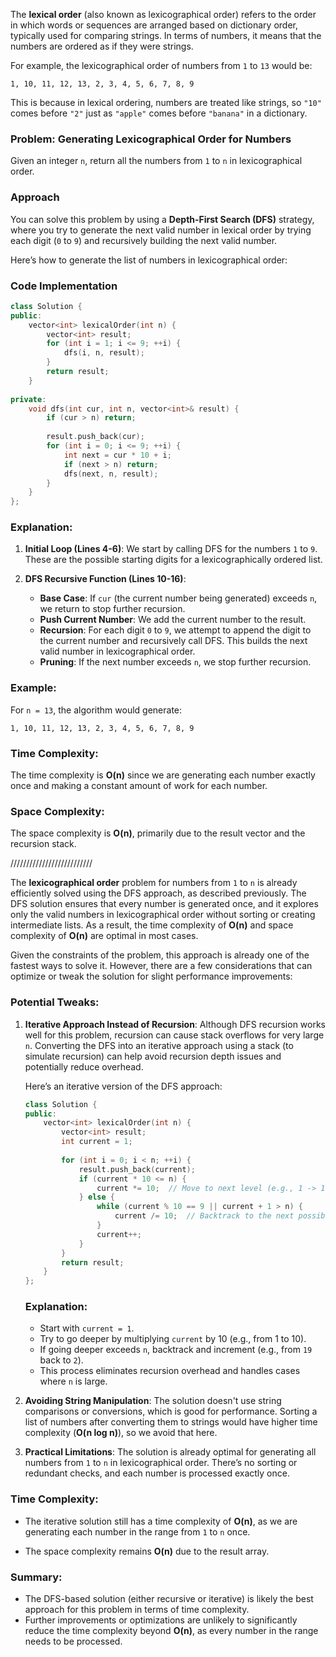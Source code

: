 The **lexical order** (also known as lexicographical order) refers to the order in which words or sequences are arranged based on dictionary order, typically used for comparing strings. In terms of numbers, it means that the numbers are ordered as if they were strings.

For example, the lexicographical order of numbers from `1` to `13` would be:

```
1, 10, 11, 12, 13, 2, 3, 4, 5, 6, 7, 8, 9
```

This is because in lexical ordering, numbers are treated like strings, so `"10"` comes before `"2"` just as `"apple"` comes before `"banana"` in a dictionary.

### Problem: Generating Lexicographical Order for Numbers

Given an integer `n`, return all the numbers from `1` to `n` in lexicographical order.

### Approach

You can solve this problem by using a **Depth-First Search (DFS)** strategy, where you try to generate the next valid number in lexical order by trying each digit (`0` to `9`) and recursively building the next valid number.

Here’s how to generate the list of numbers in lexicographical order:

### Code Implementation

```cpp
class Solution {
public:
    vector<int> lexicalOrder(int n) {
        vector<int> result;
        for (int i = 1; i <= 9; ++i) {
            dfs(i, n, result);
        }
        return result;
    }
    
private:
    void dfs(int cur, int n, vector<int>& result) {
        if (cur > n) return;
        
        result.push_back(cur);
        for (int i = 0; i <= 9; ++i) {
            int next = cur * 10 + i;
            if (next > n) return;
            dfs(next, n, result);
        }
    }
};
```

### Explanation:

1. **Initial Loop (Lines 4-6)**: We start by calling DFS for the numbers `1` to `9`. These are the possible starting digits for a lexicographically ordered list.

2. **DFS Recursive Function (Lines 10-16)**:
    - **Base Case**: If `cur` (the current number being generated) exceeds `n`, we return to stop further recursion.
    - **Push Current Number**: We add the current number to the result.
    - **Recursion**: For each digit `0` to `9`, we attempt to append the digit to the current number and recursively call DFS. This builds the next valid number in lexicographical order.
    - **Pruning**: If the next number exceeds `n`, we stop further recursion.

### Example:

For `n = 13`, the algorithm would generate:

```
1, 10, 11, 12, 13, 2, 3, 4, 5, 6, 7, 8, 9
```

### Time Complexity:

The time complexity is **O(n)** since we are generating each number exactly once and making a constant amount of work for each number.

### Space Complexity:

The space complexity is **O(n)**, primarily due to the result vector and the recursion stack.


//////////////////////////

The **lexicographical order** problem for numbers from `1` to `n` is already efficiently solved using the DFS approach, as described previously. The DFS solution ensures that every number is generated once, and it explores only the valid numbers in lexicographical order without sorting or creating intermediate lists. As a result, the time complexity of **O(n)** and space complexity of **O(n)** are optimal in most cases.

Given the constraints of the problem, this approach is already one of the fastest ways to solve it. However, there are a few considerations that can optimize or tweak the solution for slight performance improvements:

### Potential Tweaks:

1. **Iterative Approach Instead of Recursion**: Although DFS recursion works well for this problem, recursion can cause stack overflows for very large `n`. Converting the DFS into an iterative approach using a stack (to simulate recursion) can help avoid recursion depth issues and potentially reduce overhead.
   
   Here’s an iterative version of the DFS approach:

   ```cpp
   class Solution {
   public:
       vector<int> lexicalOrder(int n) {
           vector<int> result;
           int current = 1;
           
           for (int i = 0; i < n; ++i) {
               result.push_back(current);
               if (current * 10 <= n) {
                   current *= 10;  // Move to next level (e.g., 1 -> 10)
               } else {
                   while (current % 10 == 9 || current + 1 > n) {
                       current /= 10;  // Backtrack to the next possible number
                   }
                   current++;
               }
           }
           return result;
       }
   };
   ```

   ### Explanation:

   - Start with `current = 1`.
   - Try to go deeper by multiplying `current` by 10 (e.g., from 1 to 10).
   - If going deeper exceeds `n`, backtrack and increment (e.g., from `19` back to `2`).
   - This process eliminates recursion overhead and handles cases where `n` is large.

2. **Avoiding String Manipulation**: The solution doesn't use string comparisons or conversions, which is good for performance. Sorting a list of numbers after converting them to strings would have higher time complexity (**O(n log n)**), so we avoid that here.

3. **Practical Limitations**: The solution is already optimal for generating all numbers from `1` to `n` in lexicographical order. There’s no sorting or redundant checks, and each number is processed exactly once.

### Time Complexity:

- The iterative solution still has a time complexity of **O(n)**, as we are generating each number in the range from `1` to `n` once.
  
- The space complexity remains **O(n)** due to the result array.

### Summary:

- The DFS-based solution (either recursive or iterative) is likely the best approach for this problem in terms of time complexity.
- Further improvements or optimizations are unlikely to significantly reduce the time complexity beyond **O(n)**, as every number in the range needs to be processed.